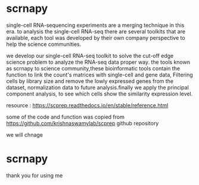 # scrnapy


single-cell RNA-sequencing experiments are a merging technique in this era. to analysis the single-cell RNA-seq there are several toolkits that are available, each tool was developed by their own company perspective to help the science communities. 

we develop our single-cell RNA-seq toolkit to solve the cut-off edge science problem to analyze the RNA-seq data proper way. the tools known as scrnapy to science community,these bioinformatic tools contain the function to link the count's matrices with single-cell and gene data, Filtering cells by library size and  remove the  lowly expressed genes from the dataset, normalization data to future analysis.finally we apply the principal component analysis, to see which cells show the similarity expression level.


resource : https://scprep.readthedocs.io/en/stable/reference.html

some of the code and function was copied from https://github.com/krishnaswamylab/scprep github repository

we will chnage
# scrnapy
thank you for using me




